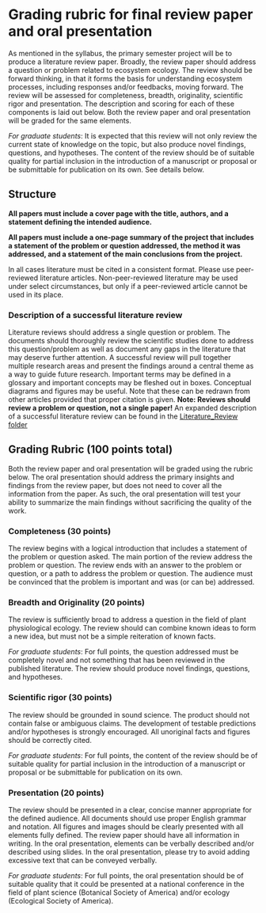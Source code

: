 # Grading rubric for final review paper and oral presentation
As mentioned in the syllabus,
the primary semester project will be to produce a literature review paper. 
Broadly, the review paper should address a question or problem related 
to ecosystem ecology.
The review should be forward thinking, in that it forms the
basis for understanding ecosystem processes, including responses and/or feedbacks,
moving forward.
The review will be assessed for completeness, breadth, originality, scientific rigor 
and presentation.
The description and scoring for each of these components is laid out below.
Both the review paper and oral presentation will be graded for the same elements.

*For graduate students*: It is expected that this review will not only review the current state
of knowledge on the topic, but also produce novel findings, questions, and hypotheses.
The content of the review should be of suitable quality for partial inclusion
in the introduction of a manuscript or proposal or be submittable for
publication on its own. See details below.

## Structure
**All papers must include a cover page with the title, authors, and 
a statement defining the intended audience.**

**All papers must include a one-page summary of the project that
includes a statement of the problem or question addressed, the method it was
addressed, and a statement of the main conclusions from the project.**

In all cases literature must be cited in a consistent format. Please use peer-reviewed
literature articles. Non-peer-reviewed literature may be used under select circumstances,
but only if a peer-reviewed article cannot be used in its place.

### Description of a successful literature review
Literature reviews should address a single question or problem. The documents should
thoroughly review the scientific studies done to address this question/problem as well
as document any gaps in the literature that may deserve further attention. A successful
review will pull together multiple research areas and present the findings around a
central theme as a way to guide future research. Important terms may be defined in 
a glossary and important concepts may be fleshed out in boxes. Conceptual diagrams and
figures may be useful. Note that these can be redrawn from other articles provided that
proper citation is given.
**Note: Reviews should review a problem or question, not a single paper!**
An expanded description of a successful literature review can be found in the
[Literature_Review folder](../Lit_review/literature_review_description.md)

## Grading Rubric (100 points total)
Both the review paper and oral presentation will be graded using the rubric below.
The oral presentation should address the primary insights and findings from the review
paper, but does not need to cover all the information from the paper.
As such, the oral presentation will test your ability to summarize the main findings without
sacrificing the quality of the work.

### Completeness (30 points)
The review begins with a logical introduction that includes a statement of the
problem or question asked. The main portion of the review address the problem
or question. The review ends with an answer to the problem or question, or a 
path to address the problem or question. The audience must be convinced that the
problem is important and was (or can be) addressed.

### Breadth and Originality (20 points)
The review is sufficiently broad to address a question in the field
of plant physiological ecology. The review should can combine known ideas to form
a new idea, but must not be a simple reiteration of known facts.

*For graduate students*: For full points, the question addressed must be completely novel and
not something that has been reviewed in the published literature. The review
should produce novel findings, questions, and hypotheses.

### Scientific rigor (30 points)
The review should be grounded in sound science. The product should not contain false
or ambiguous claims. The development of testable predictions and/or hypotheses is
strongly encouraged. All unoriginal facts and figures should be correctly cited.

*For graduate students*: For full points, the content of the review should be of suitable quality for partial inclusion
in the introduction of a manuscript or proposal or be submittable for
publication on its own.

### Presentation (20 points)
The review should be presented in a clear, concise manner appropriate for the
defined audience. All documents should use proper English grammar and notation. 
All figures and images should be clearly presented
with all elements fully defined. The review paper should have all information in writing.
In the oral presentation, elements can be verbally described and/or described using slides.
In the oral presentation, please try to avoid adding excessive text that can be conveyed verbally.

*For graduate students*: For full points, the oral presentation should be of suitable quality that it could be presented
at a national conference in the field of plant science (Botanical Society of America) and/or ecology
(Ecological Society of America).



